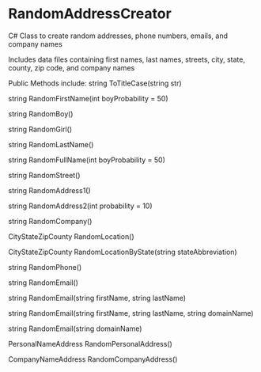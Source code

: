 # RandomAddressCreator
C# Class to create random addresses, phone numbers, emails, and company names

Includes data files containing first names, last names, streets, city, state, county, zip code, and company names 

Public Methods include:
   string ToTitleCase(string str)

   string RandomFirstName(int boyProbability = 50)

   string RandomBoy()

   string RandomGirl()

   string RandomLastName()

   string RandomFullName(int boyProbability = 50)

   string RandomStreet()

   string RandomAddress1()

   string RandomAddress2(int probability = 10)

   string RandomCompany()

   CityStateZipCounty RandomLocation()

   CityStateZipCounty RandomLocationByState(string stateAbbreviation)

   string RandomPhone()

   string RandomEmail()

   string RandomEmail(string firstName, string lastName)

   string RandomEmail(string firstName, string lastName, string domainName)

   string RandomEmail(string domainName)

   PersonalNameAddress RandomPersonalAddress()

   CompanyNameAddress RandomCompanyAddress()
 